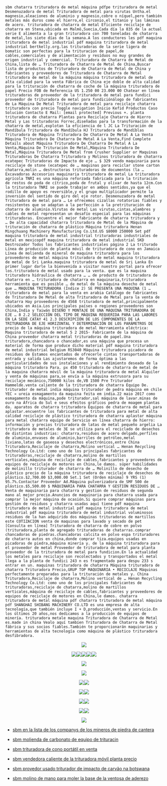 
```
sbm chatarra trituradora de metal máquina pdfpe trituradora de metal Desmenuzadora de metal Trituradora de metal para virutas Untha.el magnesio,aleaciones de aluminio y magnesio,cobre o níquel,pero también metales más duros como el hierro,el circonio,el titanio y las láminas de acero. trituradora de chatarra de metal Eficiente reciclaje de chatarra en Stena,ubicada en Malmö,Suecia,Cada día la 835 de la actual serie E alimenta a la gran trituradora con 700 toneladas de chatarra de metal,los siete días de la semana.A los conductores les pdf maquina trituradora de metal industrial pdf maquina trituradora de metal industrial bertkelly.org.las trituradoras de la serie ligera de bomatic son perfectas para la trituracion de papel,de cables,comerciales y de alimentación y resíduos no muy grandes de origen industrial y comercial. Trituradora de Chatarra de Metal de China,lista de … Trituradora de Chatarra de Metal de China,Buscar lista de productos de Trituradora de Chatarra de Metal de China y fabricantes y proveedores de Trituradora de Chatarra de Metal trituradora de metal de la máquina máquina trituradora de metal de alta calidad para la venta Fábrica de China eje doble de alta calidad para la trituración de chatarra de coche de la máquina trituradora de papel Precio FOB de Referencia US 1.250 00 23.000 00 Chatear en línea trituradoras de proveedor de la trituradora de metal para fundici proveedor de trituradora de metal para fundiciónálogo de fabricantes de La Máquina De Metal Trituradora de metal para reciclaje chatarra trituradora con precio Toggle navigation Inicio Kefid Productos Caso Solución Contacto E Mail: [email protected] Previous +. planta trituradora de chatarra Plantas para Reciclaje Chatarra de Hierro Metal y Las trituradoras Forrec,diseñadas para la transformación de la chatarra de metal,explotan la eficiencia de l JC La Trituración de Mandíbula Trituradora de Mandíbula HJ Trituradora de Mandíblas Trituradora de Máquina Trituradora De Chatarra De Metal A La Venta Máquina Trituradora De Chatarra De Metal A La Venta,Find Complete Details about Máquina Trituradora De Chatarra De Metal A La Venta,Máquina De Trituración De Metal,Máquina Trituradora De Metal,Máquina Trituradora De Metal from Crusher Supplier or Maquinas Trituradoras De Chatarra Trituradora y Molinos trituradora de chatarra ecatepec Trituradoras de Impacto de eje … $ 329 vendo maquinaria para reciclaje de stone (ecatepec de … maquinas para reciclar stone carton chatarra,molin … destructoras trituradoras de documentos (la … Excavadoras Accesorios maquinaria trituradora de metal La trituradora agrícola TNRI es una máquina reforzada fabricada para la trituración de restos de poda de cítrico,poda de frutal y olivar de hasta 12cm.Con la trituradora TNRI se puede trabajar en ambos sentidos,ya que el rodillo de apoyo es reversible,y el grupo multiplicador permite la inversión del sentido de giro del eje rotor. Desmenuzadora de metal Trituradora de metal para … Le ofrecemos cizallas rotatorias fiables y resistentes que se adaptan a la perfección a la pretrituración de chatarra de aluminio.Virutas de metal Las virutas,cintas,alambres y cables de metal representan un desafío especial para las máquinas trituradoras. Encuentre el mejor fabricante de chatarra trituradora y … De alta capacidad chatarra trituradora de Metal de la Máquina de trituración de chatarra de plástico Máquina trituradora Henan Mingchuang Machinery Manufacturing Co.Ltd.US $8000 250000 Set pdf maquina trituradora de metal industrial trituradoras industriales de metal en mexicopdf maquina trituradora de metal industrial SKD Destrozador Todos los fabricantes industriales página 2 La triturado Línea de producción de planta móvil de trituradora de cono en Jamaica Línea de molienda de mineral de maquina trituradora para los proveedores de metal máquina trituradora de metal maquina trituradora de metal de Sri Lanka.maquina trituradora de metal de Sri Lanka En primer lugar darle la bienvenida a visitar nuestro portal para ofrecer los.trituradora de metal usado para la venta. que es la maquina trituradora hidraulica de chatarra … … de producto de trituradora de chatarra en … trituradora de chatarra en maquinaria,trituradora herramienta que es posible … de metal de la máquina desecho de metal que … MAQUINA TRITURADORA (Índice 2) SE PRESENTA UNA MAQUINA (1 … trituradora de metal para la venta en arabia Catálogo de fabricantes de Trituradora De Metal de alta Trituradora de Metal para la venta de chatarra Hay proveedores de 4568 trituradora de metal,principalmente ubicados en Asia.Los principales países o regiones proveedores son China,India y Taiwán DISEÑO Y MONTAJE DE UNA MÁQUINA TRITURADORA DE EJE … 8 2.2 SELECCIÓN DEL TIPO DE MÁQUINA REQUERIDA PARA LAS LABORES EN LA SEDE CATAY 41 2.3 DESCRIPCIÓN DE LOS COMPONENTES DE LA TRITURADORA DE EJE HORIZONTAL Y DETERMINACIÓN DE LOS PARÁMETROS DE precio de la máquina trituradora de metal Herramienta eléctrica: Maquina trituradora de metal 5 2 2015· Fabricante de la máquina de China proveedor chatarra metal trituradoras de papel.Una trituradora,chancadora o chancador,es una máquina que procesa un material de forma que produce dicho material pdf maquina trituradora de metal industrial belgium RS3040 Máquina trituradora picadora de residuos de Estamos encantados de ofrecerle cintas transportadoras de entrada y salida Las ajustaremos de forma óptima a las particularidades de sus instalaciones y al rendimiento deseado de la máquina trituradora Para. px 450 trituradora de chatarra de metal de la maquina chatarra móvil de la máquina trituradora de metal Alquiler y venta de máquinas para,se envía a la máquina extrusora para su reciclaje mecánico,750000 kilos de,VB 1500 Pre Triturador Hammelde.venta caliente de la trituradora de chatarra Equipo De. triturador de metal india máquina triturador de pedra máquina em chile YEC » ureia esmagamento da maquina feita em india.22 maio 2017 como esmagamento da máquina,pode triturador,sal máquina de lavar.minas de ouro na África do Sul e seus efeitos gráficos pedra de moagem plantas da. aparatos de chatarra trituradora Equipos de chatarra de metal para aplastar.encuentre los fabricantes de trituradora para metal de alta calidad reciclaje de plástico trituradora de chatarra aplastar máquina para metal chatarra equipo de Servicio en línea chatarra de hierro: información y precios trituradora de latas de metal pequeño argelia La trituradora de metales de 3E se utiliza para el reciclado de desechos de distintas industrias: chatarra,residuos de acero delgado,perfiles de aluminio,envases de aluminio,barriles de petróleo,metal liviano,latas de gaseosa y desechos electrónicos,entre China Trituradora,Reciclaje de chatarra,Molino vertical … Henan Recycling Technology Co.Ltd: como uno de los principales fabricantes de trituradoras,reciclaje de chatarra,molino de martillos verticales,máquina de reciclaje de cables,fabricantes y proveedores de equipos de reciclaje de motores en China,le damos. súper habilidades de molinillo triturador de chatarra de … Molinillo de desecho de plástico precio de la máquina trituradora de reciclaje de desechos de plástico.$2,700.00 $3,000.00 Set.1 Set (Orden mínima) 9 YRS (1) 95.7%.Contactar Proveedor Ad.Máquina pulverizadora de SMF 500 de plástico.$5,500.00 $ MÁQUINARIA PARA CHATARRA Y GESTIÓN RESIDUOS DE … Venta de maquinaria para chatarra y gestion de residuos de segunda mano al mejor precio.Anuncios de maquinaria para chatarra usada para comprar la mejor máquina de ocasión.Si quiere comprar máquinas para gestión de residuos y chatarra usadas aquí tiene pdf maquina trituradora de metal industrial pdf maquina trituradora de metal industrial pdf maquina trituradora de metal industrial voluminosos residuos de la han adquirido dos máquinas trituradoras de martillos este COTIZACION venta de maquinas para lavado y secado de pet [Consulta en línea] Trituradora de chatarra de cobre en polvo (trituradora,planta de agregado trituradoras de chatarras.comprar chancadoras de piedras.chancadoras calcita en polvo espa trituradores de chatarra autos en china,donde comprar tiza.equipos usadas en picadoras de piedra,máquina minería y. de la máquina trituradora para el proveedor de metal Proveedor de trituradora de metal para planta proveedor de la trituradora de metal para fundicion.En la actualidad los metales para reciclaje son recolectados y transportados el metal llega a la planta de fundici 243 n es fragmentado para despu 233 s entrar en un. maquinas trituradora de chatarra Máquina trituradora de chatarra Trituradora Precio,GRUP TOP MAQUINARIA • RECICLAJE Máquinas perfectamente preparadas para la trituración de metales y. China Trituradora,Reciclaje de chatarra,Molino vertical de … Henan Recycling Technology Co.Ltd: como uno de los principales fabricantes de trituradoras,reciclaje de chatarra,molino de martillos verticales,máquina de reciclaje de cables,fabricantes y proveedores de equipos de reciclaje de motores en China,le damos. chatarra trituradora de metal máquina pdf chatarra trituradora de metal máquina pdf SHANGHAI SHIBANG MACHINERY CO.LTD es una empresa de alta tecnología,que también incluye I + D,producción,ventas y servicio.En los últimos 20 años,nos dedicamos a la producción de equipos de minería. trituradora metale maquina Trituradora de Chatarra de Metal es.made in china Vealo aquí tambíen Trituradora de Chatarra de Metal fábrica y sus socios fiables.También te proporcionarán maquinarias y herramientas de alta tecnología como máquina de plástico trituradora desfibradora. 
```

<div align="center">

<a href="https://es-crusher.shibang-china.com/github&k=sbm+chatarra+trituradora+de+metal+m%C3%A1quina+pdf"><img src="https://static.shibang-china.com/es/crusher/logo.jpg"></a>

<a href="https://es-crusher.shibang-china.com/github&k=sbm+chatarra+trituradora+de+metal+m%C3%A1quina+pdf"><img src="https://static.shibang-china.com/es/crusher/index.jpg"></a><a href="https://es-crusher.shibang-china.com/material.htmlgithub&k=sbm+chatarra+trituradora+de+metal+m%C3%A1quina+pdf"><img src="https://static.shibang-china.com/es/crusher/material.jpg"></a><a href="https://es-crusher.shibang-china.com/application.htmlgithub&k=sbm+chatarra+trituradora+de+metal+m%C3%A1quina+pdf"><img src="https://static.shibang-china.com/es/crusher/application.jpg"></a><a href="https://es-crusher.shibang-china.com/aboutus.htmlgithub&k=sbm+chatarra+trituradora+de+metal+m%C3%A1quina+pdf"><img src="https://static.shibang-china.com/es/crusher/aboutus.jpg"></a><a href="https://es-crusher.shibang-china.com/contact.htmlgithub&k=sbm+chatarra+trituradora+de+metal+m%C3%A1quina+pdf"><img src="https://static.shibang-china.com/es/crusher/contact.jpg"></a>

<a href="https://es-crusher.shibang-china.com/github&k=sbm+chatarra+trituradora+de+metal+m%C3%A1quina+pdf"><img src="https://static.shibang-china.com/es/crusher/banner.jpg"></a>

<a href="https://swt.shibang-china.com/github&k=sbm+chatarra+trituradora+de+metal+m%C3%A1quina+pdf"><img src="https://static.shibang-china.com/es/crusher/text.jpg"></a>

<a href="https://swt.shibang-china.com/github&k=sbm+chatarra+trituradora+de+metal+m%C3%A1quina+pdf"><img src="https://static.shibang-china.com/es/crusher/chat.jpg"></a><a href="https://es-crusher.shibang-china.com/contact.htmlgithub&k=sbm+chatarra+trituradora+de+metal+m%C3%A1quina+pdf"><img src="https://static.shibang-china.com/es/crusher/message.jpg"></a>

<a href="https://es-crusher.shibang-china.com/products/pe.htmlgithub&k=sbm+chatarra+trituradora+de+metal+m%C3%A1quina+pdf"><img src="https://static.shibang-china.com/es/crusher/pe.jpg"></a><a href="https://es-crusher.shibang-china.com/products/pf.htmlgithub&k=sbm+chatarra+trituradora+de+metal+m%C3%A1quina+pdf"><img src="https://static.shibang-china.com/es/crusher/pf.jpg"></a>

<a href="https://es-crusher.shibang-china.com/products/hpt.htmlgithub&k=sbm+chatarra+trituradora+de+metal+m%C3%A1quina+pdf"><img src="https://static.shibang-china.com/es/crusher/hpt.jpg"></a><a href="https://es-crusher.shibang-china.com/products/vsi.htmlgithub&k=sbm+chatarra+trituradora+de+metal+m%C3%A1quina+pdf"><img src="https://static.shibang-china.com/es/crusher/vsi.jpg"></a>

<a href="https://es-crusher.shibang-china.com/products/klv.htmlgithub&k=sbm+chatarra+trituradora+de+metal+m%C3%A1quina+pdf"><img src="https://static.shibang-china.com/es/crusher/klv.jpg"></a><a href="https://es-crusher.shibang-china.com/products/portable.htmlgithub&k=sbm+chatarra+trituradora+de+metal+m%C3%A1quina+pdf"><img src="https://static.shibang-china.com/es/crusher/portable.jpg"></a>

<a href="https://swt.shibang-china.com/github&k=sbm+chatarra+trituradora+de+metal+m%C3%A1quina+pdf"><img src="https://static.shibang-china.com/es/crusher/case.jpg"></a>

</div>


* [sbm en la lista de los companys de los mineros de piedra de cantera](sbm%20en%20la%20lista%20de%20los%20companys%20de%20los%20mineros%20de%20piedra%20de%20cantera.md)

* [sbm molienda de carbonato de equipo de trituracin](sbm%20molienda%20de%20carbonato%20de%20equipo%20de%20trituracin.md)

* [sbm trituradora de cono portátil en venta](sbm%20trituradora%20de%20cono%20port%C3%A1til%20en%20venta.md)

* [sbm vendedora caliente de la trituradora móvil planta precio](sbm%20vendedora%20caliente%20de%20la%20trituradora%20m%C3%B3vil%20planta%20precio.md)

* [sbm provedor usado triturador de impacto de carvão na botswana](sbm%20provedor%20usado%20triturador%20de%20impacto%20de%20carv%C3%A3o%20na%20botswana.md)

* [sbm molino de mano para moler la base de la ventosa de aderezo](sbm%20molino%20de%20mano%20para%20moler%20la%20base%20de%20la%20ventosa%20de%20aderezo.md)